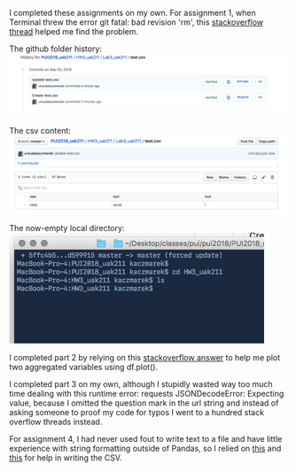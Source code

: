 I completed these assignments on my own. 
For assignment 1, when Terminal threw the error  git fatal: bad revision 'rm',
this [stackoverflow thread](https://stackoverflow.com/questions/32715034/removing-files-from-git-history-bad-revision-error)
helped me find the problem.

The github folder history:
![](history.png)

The csv content:
![](test.png)

The now-empty local directory:
![](empty_dir.png)

I completed part 2 by relying on this [stackoverflow answer](https://stackoverflow.com/questions/13872533/plot-different-dataframes-in-the-same-figure#13873014) to help me plot two aggregated variables using df.plot().

I completed part 3 on my own, although I stupidly wasted way too much time dealing with this runtime error: requests JSONDecodeError: Expecting value, because I omitted the question mark in the url string and instead of asking someone to proof my code for typos I went to a hundred stack overflow threads instead. 

For assignment 4, I had never used fout to write text to a file and have little experience with string formatting outside of Pandas, so I relied on [this](https://www.digitalocean.com/community/tutorials/how-to-use-string-formatters-in-python-3) and [this](https://stackoverflow.com/questions/35120899/python-writing-text-to-a-file#35120948) for help in writing the CSV.
